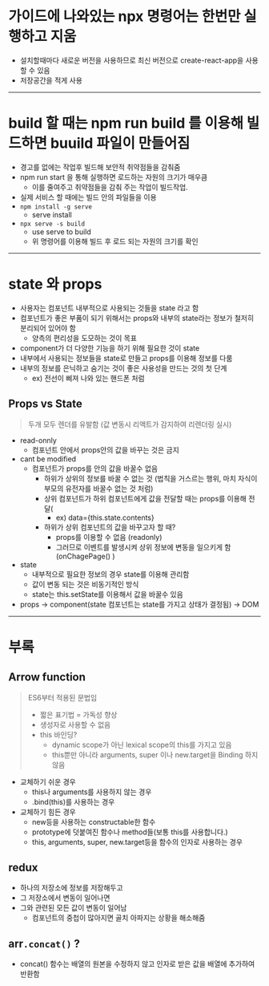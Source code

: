 # 가이드에 나와있는 npx 명령어는 한번만 실행하고 지움
- 설치할때마다 새로운 버전을 사용하므로 최신 버전으로 create-react-app을 사용할 수 있음
- 저장공간을 적게 사용
---

# build 할 때는 npm run build 를 이용해 빌드하면 buuild 파일이 만들어짐
- 경고를 없에는 작업후 빌드해 보안적 취약점들을 감춰줌
- npm run start 을 통해 실행하면 로드하는 자원의 크기가 매우큼 
  - 이를 줄여주고 취약점들을 감춰 주는 작업이 빌드작업.
- 실제 서비스 할 때에는 빌드 안의 파일들을 이용 
- `npm install -g serve`
  - serve install
- `npx serve -s build`
  - use serve to build
  - 위 명령어를 이용해 빌드 후 로드 되는 자원의 크기를 확인 
---

# state 와 props
- 사용자는 컴포넌트 내부적으로 사용되는 것들을 state 라고 함 
- 컴포넌트가 좋은 부품이 되기 위해서는 props와 내부의 state라는 정보가 철저히 분리되어 있어야 함
  - 양측의 편리성을 도모하는 것이 목표
- component가 더 다양한 기능을 하기 위해 필요한 것이 state
- 내부에서 사용되는 정보들을 state로 만들고 props를 이용해 정보를 다룸
- 내부의 정보를 은닉하고 숨기는 것이 좋은 사용성을 만드는 것의 첫 단계
  - ex) 전선이 삐져 나와 있는 핸드폰 처럼

## Props vs State
> 두개 모두 렌더를 유발함 (값 변동시 리액트가 감지하여 리렌더링 실시)
  - read-onnly
    - 컴포넌트 안에서 props안의 값을 바꾸는 것은 금지
  - cant be modified
    - 컴포넌트가 props를 안의 값을 바꿀수 없음
      - 하위가 상위의 정보를 바꿀 수 없는 것 (법칙을 거스르는 행위, 마치 자식이 부모의 유전자를 바꿀수 없는 것 처럼)
      - 상위 컴포넌트가 하위 컴포넌트에게 값을 전달할 때는 props를 이용해 전달( 
        - ex) data={this.state.contents}
      - 하위가 상위 컴포넌트의 값을 바꾸고자 할 때?
        - props를 이용할 수 없음 (readonly)
        - 그러므로 이벤트를 발생시켜 상위 정보에 변동을 일으키게 함 (onChagePage() )
- state
  - 내부적으로 필요한 정보의 경우 state를 이용해 관리함
  - 값이 변동 되는 것은 비동기적인 방식
  - state는 this.setState를 이용해서 값을 바꿀수 있음
- props → component(state 컴포넌트는 state를 가지고 상태가 결정됨) → DOM



---
# 부록 
## Arrow function
> ES6부터 적용된 문법임
> - 짧은 표기법 = 가독성 향상
> - 생성자로 사용할 수 없음
> - this 바인딩?
>   - dynamic scope가 아닌 lexical scope의 this를 가지고 있음
>   - this뿐만 아니라 arguments, super 이나 new.target을  Binding 하지 않음
- 교체하기 쉬운 경우
  - this나 arguments를 사용하지 않는 경우
  - .bind(this)를 사용하는 경우
- 교체하기 힘든 경우
  - new등을 사용하는 constructable한 함수
  - prototype에 덧붙여진 함수나 method들(보통 this를 사용합니다.)
  - this, arguments, super, new.target등을 함수의 인자로 사용하는 경우

## redux
- 하나의 저장소에 정보를 저장해두고 
- 그 저장소에서 변동이 일어나면 
- 그와 관련된 모든 값이 변동이 일어남
  - 컴포넌트의 중첩이 많아지면 골치 아파지는 상황을 해소해줌


## arr`.concat()` ?
- concat() 함수는 배열의 원본을 수정하지 않고 인자로 받은 값을 배열에 추가하여 반환함
